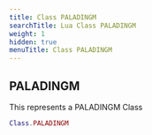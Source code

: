 ```yaml
---
title: Class PALADINGM
searchTitle: Lua Class PALADINGM
weight: 1
hidden: true
menuTitle: Class PALADINGM
---
```

## PALADINGM

This represents a PALADINGM Class
```lua
Class.PALADINGM
```